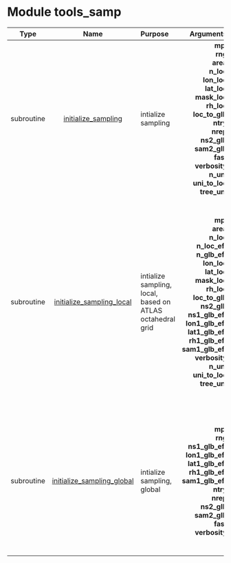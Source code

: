 # Module tools_samp

| Type | Name | Purpose | Arguments |     | Type | Intent |
| :--: | :--: | :------ | ----: | :-------- | :--: | :----: |
| subroutine | [initialize_sampling](https://github.com/JCSDA/saber/tree/develop/src/saber/bump/tools_samp.F90#L54) | intialize sampling | **mpl**<br>**rng**<br>**area**<br>**n_loc**<br>**lon_loc**<br>**lat_loc**<br>**mask_loc**<br>**rh_loc**<br>**loc_to_glb**<br>**ntry**<br>**nrep**<br>**ns2_glb**<br>**sam2_glb**<br>**fast**<br>**verbosity**<br>**n_uni**<br>**uni_to_loc**<br>**tree_uni** |  MPI data<br> Random number generator<br> Global domain area<br> Number of points (local)<br> Longitudes (local)<br> Latitudes (local)<br> Mask (local)<br> Horizontal support radius (local)<br> Local to global index<br> Number of tries<br> Number of replacements<br> Number of samplings points (global)<br> Horizontal sampling index (global)<br> Fast sampling flag<br> Verbosity flag<br> Universe size<br> Universe to local index<br> Universe KD-tree | type(mpl_type)<br>type(rng_type)<br>real(kind_real)<br>integer<br>real(kind_real)<br>real(kind_real)<br>logical<br>real(kind_real)<br>integer<br>integer<br>integer<br>integer<br>integer<br>logical<br>logical<br>integer<br>integer<br>type(tree_type) | inout<br>inout<br>in<br>in<br>in<br>in<br>in<br>in<br>in<br>in<br>in<br>in<br>out<br>in<br>in<br>in<br>in<br>in |
| subroutine | [initialize_sampling_local](https://github.com/JCSDA/saber/tree/develop/src/saber/bump/tools_samp.F90#L192) | intialize sampling, local, based on ATLAS octahedral grid | **mpl**<br>**area**<br>**n_loc**<br>**n_loc_eff**<br>**n_glb_eff**<br>**lon_loc**<br>**lat_loc**<br>**mask_loc**<br>**rh_loc**<br>**loc_to_glb**<br>**ns2_glb**<br>**ns1_glb_eff**<br>**lon1_glb_eff**<br>**lat1_glb_eff**<br>**rh1_glb_eff**<br>**sam1_glb_eff**<br>**verbosity**<br>**n_uni**<br>**uni_to_loc**<br>**tree_uni** |  MPI data<br> Global domain area<br> Number of points (local)<br> Number of points (local, effective)<br> Number of points (global, effective)<br> Longitudes (local)<br> Latitudes (local)<br> Mask (local)<br> Horizontal support radius (local)<br> Local to global index<br> Number of samplings points (global)<br>integer,intent(out) :: ns1_glb_eff<br>real(kind_real),allocatable,intent(out) :: lon1_glb_eff(:)<br>real(kind_real),allocatable,intent(out) :: lat1_glb_eff(:)<br>real(kind_real),allocatable,intent(out) :: rh1_glb_eff(:)<br>integer,allocatable,intent(out) :: sam1_glb_eff(:)<br> Verbosity flag<br> Universe size<br> Universe to local index<br> Universe KD-tree | type(mpl_type)<br>real(kind_real)<br>integer<br>integer<br>integer<br>real(kind_real)<br>real(kind_real)<br>logical<br>real(kind_real)<br>integer<br>integer<br>integer<br>real(kind_real)<br>real(kind_real)<br>real(kind_real)<br>integer<br>logical<br>integer<br>integer<br>type(tree_type) | inout<br>in<br>in<br>in<br>in<br>in<br>in<br>in<br>in<br>in<br>in<br>out<br>out<br>out<br>out<br>out<br>in<br>in<br>in<br>in |
| subroutine | [initialize_sampling_global](https://github.com/JCSDA/saber/tree/develop/src/saber/bump/tools_samp.F90#L528) | intialize sampling, global | **mpl**<br>**rng**<br>**ns1_glb_eff**<br>**lon1_glb_eff**<br>**lat1_glb_eff**<br>**rh1_glb_eff**<br>**sam1_glb_eff**<br>**ntry**<br>**nrep**<br>**ns2_glb**<br>**sam2_glb**<br>**fast**<br>**verbosity** |  MPI data<br> Random number generator<br>integer,intent(in) :: ns1_glb_eff<br>real(kind_real),intent(in) :: lon1_glb_eff(ns1_glb_eff)<br>real(kind_real),intent(in) :: lat1_glb_eff(ns1_glb_eff)<br>real(kind_real),intent(in) :: rh1_glb_eff(ns1_glb_eff)<br>integer,intent(in) :: sam1_glb_eff(ns1_glb_eff)<br> Number of tries<br> Number of replacements<br> Number of samplings points (global)<br> Horizontal sampling index (global)<br> Fast sampling flag<br> Verbosity flag | type(mpl_type)<br>type(rng_type)<br>integer<br>real(kind_real)<br>real(kind_real)<br>real(kind_real)<br>integer<br>integer<br>integer<br>integer<br>integer<br>logical<br>logical | inout<br>inout<br>in<br>in<br>in<br>in<br>in<br>in<br>in<br>in<br>out<br>in<br>in |
